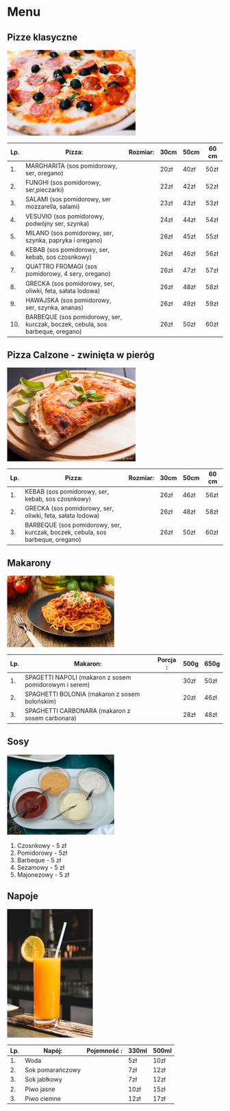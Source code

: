 # Menu

## Pizze klasyczne
<img src = "img/carissa-gan-_0JpjeqtSyg-unsplash.jpg" width = 300>


|Lp.| Pizza:                                                                          | Rozmiar:| 30cm | 50cm | 60 cm|
|---|---------------------------------------------------------------------------------|---------|------|------|------|
|1. | MARGHARITA (sos pomidorowy, ser, oregano)                                       |         | 20zł | 40zł | 50zł |
|2. | FUNGHI (sos pomidorowy, ser,pieczarki)                                          |         | 22zł | 42zł | 52zł |
|3. | SALAMI (sos pomidorowy, ser mozzarella, salami)                                 |         | 23zł | 43zł | 53zł | 
|4. | VESUVIO (sos pomidorowy, podwójny ser, szynka)                                  |         | 24zł | 44zł | 54zł |
|5. | MILANO (sos pomidorowy, ser, szynka, papryka i oregano)                         |         | 26zł | 45zł | 55zł |
|6. | KEBAB (sos pomidorowy, ser, kebab, sos czosnkowy)                               |         | 26zł | 46zł | 56zł |
|7. | QUATTRO FROMAGI (sos pomidorowy, 4 sery, oregano)                               |         | 26zł | 47zł | 57zł |
|8. | GRECKA (sos pomidorowy, ser, oliwki, feta, sałata lodowa)                       |         | 26zł | 48zł | 58zł |
|9. | HAWAJSKA (sos pomidorowy, ser, szynka, ananas)                                  |         | 26zł | 49zł | 59zł |
|10.| BARBEQUE (sos pomidorowy, ser, kurczak, boczek, cebula, sos barbeque, oregano)  |         | 26zł | 50zł | 60zł |

## Pizza Calzone - zwinięta w pieróg

<img src = "img/54a85579d445bfb208965354618fbc71-recipe_main.png" width = 300>

|Lp.| Pizza:                                                                          | Rozmiar:| 30cm | 50cm | 60 cm|
|---|---------------------------------------------------------------------------------|---------|------|------|------|
|1. | KEBAB (sos pomidorowy, ser, kebab, sos czosnkowy)                               |         | 26zł | 46zł | 56zł |
|2. | GRECKA (sos pomidorowy, ser, oliwki, feta, sałata lodowa)                       |         | 26zł | 48zł | 58zł |
|3. | BARBEQUE (sos pomidorowy, ser, kurczak, boczek, cebula, sos barbeque, oregano)  |         | 26zł | 50zł | 60zł |

## Makarony

<img src = "img/spaghetti-thermomix.jpg" width = 250>

|Lp.| Makaron:                                                                        | Porcja :| 500g | 650g | 
|---|---------------------------------------------------------------------------------|---------|------|------|
|1. | SPAGETTI NAPOLI (makaron z sosem pomidorowym i serem)                           |         | 30zł | 50zł |
|2. | SPAGHETTI BOLONIA (makaron z sosem bolońskim)                                   |         | 20zł | 46zł | 
|3. | SPAGHETTI CARBONARA (makaron z sosem carbonara)                                 |         | 28zł | 48zł |

## Sosy

<img src = "img/rodzaje-sosow-pizza.jpg" width = 250>

1. Czosnkowy - 5 zł
2. Pomidorowy - 5zł
3. Barbeque - 5 zł
4. Sezamowy - 5 zł
5. Majonezowy - 5 zł

## Napoje

<img src = "img/abhishek-hajare-kkrXVKK-jhg-unsplash.jpg" width = 200>

|Lp.| Napój:                                                                          | Pojemność :| 330ml | 500ml | 
|---|---------------------------------------------------------------------------------|------------|-------|-------|
|1. | Woda                                                                            |            | 5zł   | 10zł  |
|2. | Sok pomarańczowy                                                                |            | 7zł   | 12zł  | 
|3. | Sok jabłkowy                                                                    |            | 7zł   | 12zł  |
|2. | Piwo jasne                                                                      |            | 10zł  | 15zł  | 
|3. | Piwo ciemne                                                                     |            | 12zł  | 17zł  |


